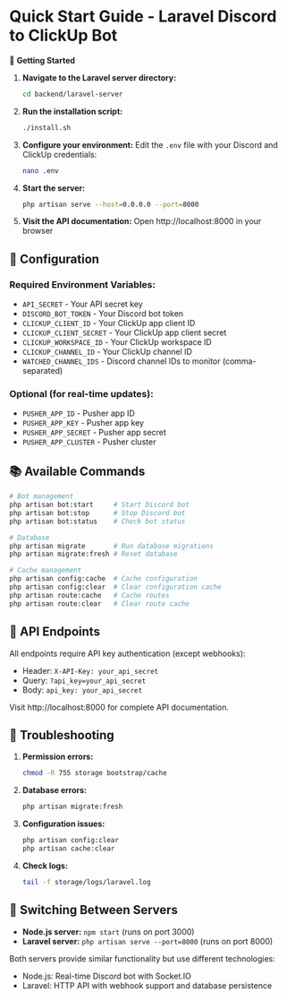 # Quick Start Guide - Laravel Discord to ClickUp Bot

🚀 **Getting Started**

1. **Navigate to the Laravel server directory:**
   ```bash
   cd backend/laravel-server
   ```

2. **Run the installation script:**
   ```bash
   ./install.sh
   ```

3. **Configure your environment:**
   Edit the `.env` file with your Discord and ClickUp credentials:
   ```bash
   nano .env
   ```

4. **Start the server:**
   ```bash
   php artisan serve --host=0.0.0.0 --port=8000
   ```

5. **Visit the API documentation:**
   Open http://localhost:8000 in your browser

## 🔧 **Configuration**

### Required Environment Variables:
- `API_SECRET` - Your API secret key
- `DISCORD_BOT_TOKEN` - Your Discord bot token
- `CLICKUP_CLIENT_ID` - Your ClickUp app client ID
- `CLICKUP_CLIENT_SECRET` - Your ClickUp app client secret
- `CLICKUP_WORKSPACE_ID` - Your ClickUp workspace ID
- `CLICKUP_CHANNEL_ID` - Your ClickUp channel ID
- `WATCHED_CHANNEL_IDS` - Discord channel IDs to monitor (comma-separated)

### Optional (for real-time updates):
- `PUSHER_APP_ID` - Pusher app ID
- `PUSHER_APP_KEY` - Pusher app key
- `PUSHER_APP_SECRET` - Pusher app secret
- `PUSHER_APP_CLUSTER` - Pusher cluster

## 📚 **Available Commands**

```bash
# Bot management
php artisan bot:start     # Start Discord bot
php artisan bot:stop      # Stop Discord bot
php artisan bot:status    # Check bot status

# Database
php artisan migrate       # Run database migrations
php artisan migrate:fresh # Reset database

# Cache management
php artisan config:cache  # Cache configuration
php artisan config:clear  # Clear configuration cache
php artisan route:cache   # Cache routes
php artisan route:clear   # Clear route cache
```

## 🔗 **API Endpoints**

All endpoints require API key authentication (except webhooks):
- Header: `X-API-Key: your_api_secret`
- Query: `?api_key=your_api_secret`
- Body: `api_key: your_api_secret`

Visit http://localhost:8000 for complete API documentation.

## 🐛 **Troubleshooting**

1. **Permission errors:**
   ```bash
   chmod -R 755 storage bootstrap/cache
   ```

2. **Database errors:**
   ```bash
   php artisan migrate:fresh
   ```

3. **Configuration issues:**
   ```bash
   php artisan config:clear
   php artisan cache:clear
   ```

4. **Check logs:**
   ```bash
   tail -f storage/logs/laravel.log
   ```

## 🔄 **Switching Between Servers**

- **Node.js server:** `npm start` (runs on port 3000)
- **Laravel server:** `php artisan serve --port=8000` (runs on port 8000)

Both servers provide similar functionality but use different technologies:
- Node.js: Real-time Discord bot with Socket.IO
- Laravel: HTTP API with webhook support and database persistence
